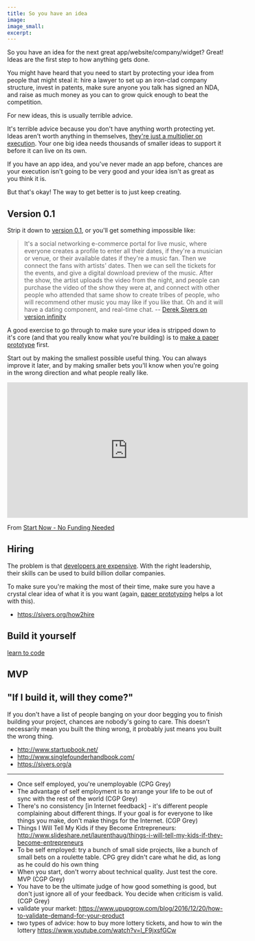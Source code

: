 ```yaml
---
title: So you have an idea
image:
image_small:
excerpt:
---
```


So you have an idea for the next great app/website/company/widget? Great! Ideas are the first step to how anything gets done.

You might have heard that you need to start by protecting your idea from people that might steal it: hire a lawyer to set up an iron-clad company structure, invest in patents, make sure anyone you talk has signed an NDA, and raise as much money as you can to grow quick enough to beat the competition.

For new ideas, this is usually terrible advice.

It's terrible advice because you don't have anything worth protecting yet. Ideas aren't worth anything in themselves, [they're just a multiplier on execution](https://sivers.org/multiply). Your one big idea needs thousands of smaller ideas to support it before it can live on its own.

If you have an app idea, and you've never made an app before, chances are your execution isn't going to be very good and your idea isn't as great as you think it is.

But that's okay! The way to get better is to just keep creating.

## Version 0.1

Strip it down to [version 0.1](https://sivers.org/infinity), or you'll get something impossible like:

> It's a social networking e-commerce portal for live music, where everyone creates a profile to enter all their dates, if they're a musician or venue, or their available dates if they're a music fan. Then we connect the fans with artists' dates. Then we can sell the tickets for the events, and give a digital download preview of the music. After the show, the artist uploads the video from the night, and people can purchase the video of the show they were at, and connect with other people who attended that same show to create tribes of people, who will recommend other music you may like if you like that. Oh and it will have a dating component, and real-time chat. -- [Derek Sivers on version infinity](https://sivers.org/infinity)

A good exercise to go through to make sure your idea is stripped down to it's core (and that you really know what you're building) is to [make a paper prototype](/paper) first.

Start out by making the smallest possible useful thing. You can always improve it later, and by making smaller bets you'll know when you're going in the wrong direction and what people really like.

<iframe alt="Start Now - no funding needed" width="560" height="315" src="https://www.youtube.com/embed/7KLnXjqKL5g" frameborder="0" allowfullscreen></iframe>

From [Start Now - No Funding Needed](https://sivers.org/startnow)

## Hiring

The problem is that [developers are expensive](https://estimatemyapp.com/). With the right leadership, their skills can be used to build billion dollar companies.

To make sure you're making the most of their time, make sure you have a crystal clear idea of what it is you want (again, [paper prototyping](/paper) helps a lot with this).

* https://sivers.org/how2hire

## Build it yourself

[learn to code](/learntocode)

## MVP

## "If I build it, will they come?"

If you don't have a list of people banging on your door begging you to finish building your project, chances are nobody's going to care. This doesn't necessarily mean you built the thing wrong, it probably just means you built the wrong thing.

* http://www.startupbook.net/
* http://www.singlefounderhandbook.com/
* https://sivers.org/a

---

* Once self employed, you're unemployable (CPG Grey)
* The advantage of self employment is to arrange your life to be out of sync with the rest of the world (CGP Grey)
* There's no consistency [in Internet feedback] - it's different people complaining about different things. If your goal is for everyone to like things you make, don't make things for the Internet. (CGP Grey)
* Things I Will Tell My Kids if they Become Entrepreneurs: http://www.slideshare.net/laurenthaug/things-i-will-tell-my-kids-if-they-become-entrepreneurs
* To be self employed: try a bunch of small side projects, like a bunch of small bets on a roulette table. CPG grey didn't care what he did, as long as he could do his own thing
* When you start, don't worry about technical quality. Just test the core. MVP (CGP Grey)
* You have to be the ultimate judge of how good something is good, but don't just ignore all of your feedback. You decide when criticism is valid. (CGP Grey)
* validate your market: https://www.upupgrow.com/blog/2016/12/20/how-to-validate-demand-for-your-product
* two types of advice: how to buy more lottery tickets, and how to win the lottery https://www.youtube.com/watch?v=l_F9jxsfGCw
